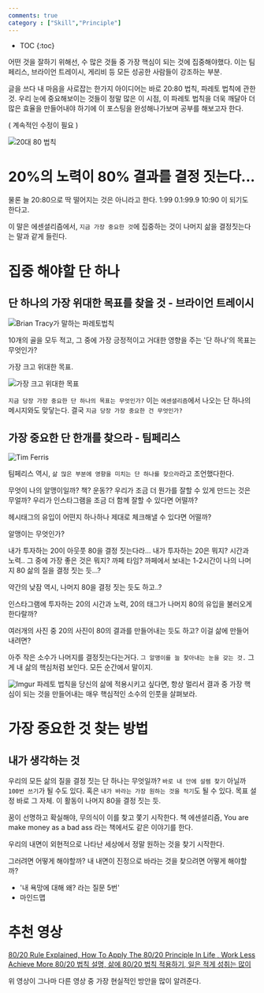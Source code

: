 ```yaml
---
comments: true
category : ["Skill","Principle"]
---
```


* TOC
{:toc}

어떤 것을 잘하기 위해선, 수 많은 것들 중 가장 핵심이 되는 것에 집중해야했다. 이는 팀페리스, 브라이언 트레이시, 게리비 등 모든 성공한 사람들이 강조하는 부분.

글을 쓰다 내 마음을 사로잡는 한가지 아이디어는 바로 20:80 법칙, 파레토 법칙에 관한 것. 우리 눈에 중요해보이는 것들이 정말 많은 이 시점, 이 파레토 법칙을 더욱 깨달아 더 많은 효율을 만들어내야 하기에 이 포스팅을 완성해나가보며 공부를 해보고자 한다.

( 계속적인 수정이 필요 )

![20대 80 법칙](https://i.imgur.com/49zSU9i.png)

# 20%의 노력이 80% 결과를 결정 짓는다...

물론 늘 20:80으로 딱 떨어지는 것은 아니라고 한다.
1:99
0.1:99.9
10:90 이 되기도 한다고.

이 말은 에센셜리즘에서, `지금 가장 중요한 것`에 집중하는 것이 나머지 삶을 결정짓는다는 말과 같게 들린다.

# 집중 해야할 단 하나

## 단 하나의 가장 위대한 목표를 찾을 것 - 브라이언 트레이시

![Brian Tracy가 말하는 파레토법칙](https://i.imgur.com/51g0hzE.jpg)

10개의 골을 모두 적고, 그 중에 가장 긍정적이고 거대한 영향을 주는 '단 하나'의 목표는 무엇인가?

가장 크고 위대한 목표.

![가장 크고 위대한 목표](https://i.imgur.com/QVsNM2G.png)


`지금 당장 가장 중요한 단 하나의 목표는 무엇인가?`
이는 `에센셜리즘`에서 나오는 단 하나의 메시지와도 맞닿는다.
결국 `지금 당장 가장 중요한 건 무엇인가?`


## 가장 중요한 단 한개를 찾으라 - 팀페리스

![Tim Ferris](https://m.media-amazon.com/images/M/MV5BMTg5MzYxMTg0NF5BMl5BanBnXkFtZTgwNTM2MTA2MDI@._V1_.jpg)

팀페리스 역시, `삶 많은 부분에 영향을 미치는 단 하나를 찾으라`라고 조언했다한다.


무엇이 나의 알맹이일까?
책?
운동??
우리가 조금 더 뭔가를 잘할 수 있게 만드는 것은 무얼까?
우리가 인스타그램을 조금 더 함께 잘할 수 있다면 어떨까?

헤시태그의 
유입이 어떤지 하나하나 제대로 체크해낼 수 있다면 어떨까?

알맹이는 무엇인가?

내가 투자하는 20이 아웃풋 80을 결정 짓는다라...
내가 투자하는 20은 뭐지?
시간과 노력..
그 중에 가장 좋은 것은 뭐지?
까페 타임?
까페에서 보내는 1-2시간이 나의 나머지 80 삶의 질을 결정 짓는 듯...?

약간의 낮잠 역시, 나머지 80을 결정 짓는 듯도 하고..?

인스타그램에 투자하는 20의 시간과 노력, 20의 태그가 나머지 80의 유입을 불러오게 한다랄까?

여러개의 사진 중 20의 사진이 80의 결과를 만들어내는 듯도 하고?
이걸 삶에 만들어 내려면?

아주 작은 소수가 나머지를 결정짓는다는거다.
`그 알맹이를 늘 찾아내는 눈을 갖는 것.`
그게 내 삶의 핵심처럼 보인다.
모든 순간에서 말이지.


![Imgur](https://i.imgur.com/frIbFGZ.png) 
파레토 법칙을 당신의 삶에 적용시키고 싶다면, 항상 멀리서 결과 중 가장 핵심이 되는 것을 만들어내는 매우 핵심적인 소수의 인풋을  살펴보라.


# 가장 중요한 것 찾는 방법

## 내가 생각하는 것

우리의 모든 삶의 질을 결정 짓는 단 하나는 무엇일까?
`바로 내 안에 설렘 찾기` 아닐까
`100번 쓰기`가 될 수도 있다. 혹은 `내가 바라는 가장 원하는 것을 적기`도 될 수 있다.
목표 설정 바로 그 자체.
이 활동이 나머지 80을 결정 짓는 듯.

꿈이 선명하고 확실해야, 무의식이 이를 찾고 쫓기 시작한다.
책 에센셜리즘, You are make money as a bad ass 라는 책에서도 같은 이야기를 한다.

우리의 내면이 외현적으로 나타난 세상에서 정말 원하는 것을 찾기 시작한다.

그러려면 어떻게 해야할까?
내 내면이 진정으로 바라는 것을 찾으려면 어떻게 해야할까?
 
- '내 욕망에 대해 왜? 라는 질문 5번'
- 마인드맵


# 추천 영상

[80/20 Rule Explained, How To Apply The 80/20 Principle In Life , Work Less Achieve More 80/20 법칙 설명, 삶에 80/20 법칙 적용하기, 일은 적게 성취는 많이](https://www.youtube.com/embed/QPwJmtACUO4)

위 영상이 그나마 다른 영상 중 가장 현실적인 방안을 많이 알려준다.

